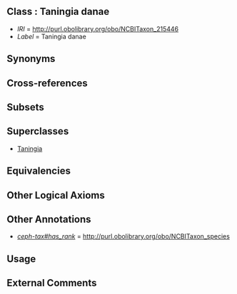 
## Class : Taningia danae

 * *IRI* = http://purl.obolibrary.org/obo/NCBITaxon_215446
 * *Label* = Taningia danae

## Synonyms


## Cross-references


## Subsets


## Superclasses

 * [Taningia](../../NCBITaxon/45/NCBITaxon_215445.md)

## Equivalencies


## Other Logical Axioms


## Other Annotations

 * *[ceph-tax#has_rank](../../ceph-tax#has/nk/ceph-tax#has_rank.md)* = http://purl.obolibrary.org/obo/NCBITaxon_species

## Usage


## External Comments

